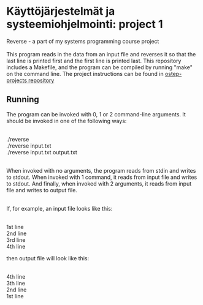 # Käyttöjärjestelmät ja systeemiohjelmointi: project 1
Reverse - a part of my systems programming course project</br></br>
This program reads in the data from an input file and reverses it so that the last line is printed first and the first line is printed last. This repository includes a Makefile, and the program can be compiled by running "make" on the command line. The project instructions can be found in [ostep-projects repository](https://github.com/remzi-arpacidusseau/ostep-projects/tree/master/initial-reverse)

## Running

The program can be invoked with 0, 1 or 2 command-line arguments. It should be invoked in one of the following ways:<br></br>

./reverse  
./reverse input.txt  
./reverse input.txt output.txt<br></br>

When invoked with no arguments, the program reads from stdin and writes to stdout. When invoked with 1 command, it reads from input file and writes to stdout. And finally, when invoked with 2 arguments, it reads from input file and writes to output file.<br></br>

If, for example, an input file looks like this:<br></br>

1st line  
2nd line  
3rd line  
4th line  

then output file will look like this:<br></br>

4th line  
3th line  
2nd line  
1st line  
